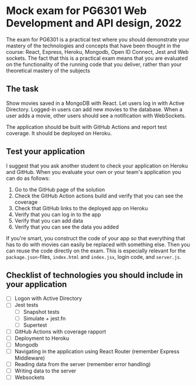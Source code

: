 # Mock exam for PG6301 Web Development and API design, 2022

The exam for PG6301 is a practical test where you should demonstrate your mastery of the technologies and concepts that
have been thought in the course: React, Express, Heroku, Mongodb, Open ID Connect, Jest and Web sockets. The fact that
this is a practical exam means that you are evaluated on the functionality of the running code that you deliver, rather
than your theoretical mastery of the subjects

## The task

Show movies saved in a MongoDB with React. Let users log in with Active Directory. Logged-in users can add new movies to
the database. When a user adds a movie, other users should see a notification with WebSockets.

The application should be built with GitHub Actions and report test coverage. It should be deployed on Heroku.

## Test your application

I suggest that you ask another student to check your application on Heroku and GitHub. When you evaluate your own or
your team's application you can do as follows:

1. Go to the GitHub page of the solution
2. Check the GitHub Action actions build and verify that you can see the coverage
3. Check that GitHub links to the deployed app on Heroku
4. Verify that you can log in to the app
5. Verify that you can add data
6. Verify that you can see the data you added

If you're smart, you construct the code of your app so that everything that has to do with movies can easily be replaced
with something else. Then you can reuse the code directly on the exam. This is especially relevant for
the `package.json`-files, `index.html` and `index.jsx`, login code, and `server.js`.

## Checklist of technologies you should include in your application

- [ ] Logon with Active Directory
- [ ] Jest tests
  - [ ] Snapshot tests
  - [ ] Simulate + jest.fn
  - [ ] Supertest
- [ ] GitHub Actions with coverage rapport
- [ ] Deployment to Heroku
- [ ] Mongodb
- [ ] Navigating in the application using React Router (remember Express Middleware)
- [ ] Reading data from the server (remember error handling)
- [ ] Writing data to the server
- [ ] Websockets
